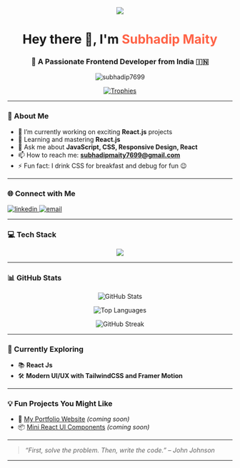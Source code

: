 <p align="center">
  <img src="https://t3.ftcdn.net/jpg/07/58/54/72/360_F_758547202_6ykCcK6XAckxh9XSOli8wNWTZ2dwgG1x.jpg"/>
</p>
<h1 align="center">Hey there 👋, I'm <span style="color:#ff6347;">Subhadip Maity</span></h1>
<h3 align="center">🚀 A Passionate Frontend Developer from India 🇮🇳</h3>

<p align="center">
  <img src="https://komarev.com/ghpvc/?username=subhadip7699&label=Profile%20views&color=0e75b6&style=flat" alt="subhadip7699" />
</p>

<p align="center">
  <a href="https://github.com/subhadip7699">
    <img src="https://github-profile-trophy.vercel.app/?username=subhadip7699&theme=radical&margin-w=10&margin-h=10" alt="Trophies" />
  </a>
</p>

---

### 🌟 About Me
- 🔭 I’m currently working on exciting **React.js** projects  
- 🌱 Learning and mastering **React.js** 
- 💬 Ask me about **JavaScript, CSS, Responsive Design, React**  
- 📫 How to reach me: **subhadipmaity7699@gmail.com**  
- ⚡ Fun fact: I drink CSS for breakfast and debug for fun 😉

---

### 🌐 Connect with Me
<p align="left">
  <a href="https://linkedin.com/in/subhadip-maity-0043ab337" target="_blank">
    <img src="https://skillicons.dev/icons?i=linkedin" alt="linkedin" />
  </a>
  <a href="mailto:subhadipmaity7699@gmail.com">
    <img src="https://img.shields.io/badge/Gmail-D14836?style=for-the-badge&logo=gmail&logoColor=white" alt="email" />
  </a>
</p>

---

### 💻 Tech Stack

<p align="center">
  <img src="https://skillicons.dev/icons?i=html,css,js,react,nextjs,bootstrap,tailwind,python,cpp,c,mysql,postgres" />
</p>

---

### 📊 GitHub Stats

<p align="center">
  <img src="https://github-readme-stats.vercel.app/api?username=subhadip7699&show_icons=true&theme=tokyonight" alt="GitHub Stats" />
</p>

<p align="center">
  <img src="https://github-readme-stats.vercel.app/api/top-langs/?username=subhadip7699&layout=compact&theme=tokyonight" alt="Top Languages" />
</p>

<p align="center">
  <img src="https://github-readme-streak-stats.herokuapp.com/?user=subhadip7699&theme=tokyonight" alt="GitHub Streak" />
</p>

---

### 🧠 Currently Exploring
- 📚 **React Js**
- 🛠️ **Modern UI/UX with TailwindCSS and Framer Motion**

---

### 💡 Fun Projects You Might Like
- 🔗 [My Portfolio Website](#) *(coming soon)*  
- 📦 [Mini React UI Components](#) *(coming soon)*

---

> *“First, solve the problem. Then, write the code.” – John Johnson*

---


